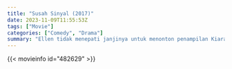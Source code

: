 ```yaml
---
title: "Susah Sinyal (2017)"
date: 2023-11-09T11:55:53Z
tags: ["Movie"]
categories: ["Comedy", "Drama"]
summary: "Ellen tidak menepati janjinya untuk menonton penampilan Kiara di kompetisi pencarian bakat antar SMA. Kiara marah dan pergi ke Sumba sendirian, dimana dia bisa merasakan secercah kebahagiaan."
---
```


<mux-player stream-type="on-demand"
src="https://kp3d-my.sharepoint.com/personal/ryoo_kp3d_onmicrosoft_com/_layouts/15/download.aspx?share=Eab_ePpK_g9Bo2tkU238IUMBAP7I9TNaqQDmdMHmA9qreQ" prefer-playback="mse" controls>

</mux-player>


{{< movieinfo id="482629" >}}

<script src="https://cdn.jsdelivr.net/npm/@mux/mux-player"></script>

 <script type="application/ld+json ">
{
"@context": "https://schema.org/",
"@type": "VideoObject",
"name": "Susah Sinyal (2017)",
"contentUrl": "https://stream.mux.com/6qA82XMg8NgZA5SycXdHBcC3OpNCdJHvPpazHLPBllo.m3u8",
"thumbnailUrl": "https://www.themoviedb.org/t/p/original/cIG3RMeTsBgI6V3lXKeXILjtl2B.jpg?width=314&fit_mode=preserve&time=25",
"uploadDate": "2023-11-09T11:55:53Z",
}

</script>